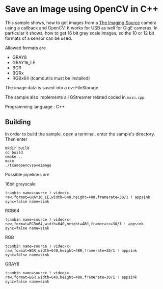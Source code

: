 # Save an Image using OpenCV in C++
This sample shows, how to get  images from a [The Imaging Source](https://www.theimagingsource.com/) camera using a callback and OpenCV. It works for USB as well for GigE cameras.
In particular it shows, how to get 16 bit gray scale images, so the 10 or 12 bit formats of a sensor can be used.

Allowed formats are
* GRAY8
* GRAY16_LE
* BGR
* BGRx
* RGBx64 (tcamdutils must be installed)

The image data is saved into a cv::FileStorage.

The sample also implements all GStreamer related coded in `main.cpp`.

Programming language : C++

## Building
In order to build the sample, open a terminal, enter the sample's directory. Then enter
```
mkdir build
cd build 
cmake ..
make
./tcamopencvsaveimage
```
Possible pipelines are

16bit grayscale
```
tcambin name=source ! video/x-raw,format=GRAY16_LE,width=640,height=480,framerate=30/1 ! appsink sync=false name=sink
```
RGB64
```
tcambin name=source ! video/x-raw,format=RGBx64,width=640,height=480,framerate=30/1 ! appsink sync=false name=sink
```

RGB
```
tcambin name=source ! video/x-raw,format=BGR,width=640,height=480,framerate=30/1 ! appsink sync=false name=sink
```

GRAY8
```
tcambin name=source ! video/x-raw,format=BGR,width=640,height=480,framerate=30/1 ! appsink sync=false name=sink
```



